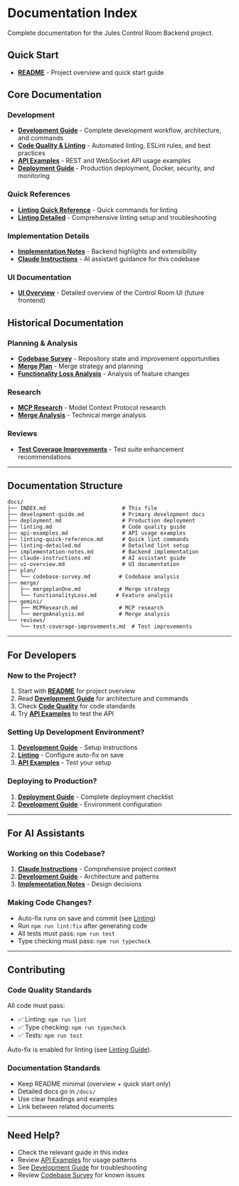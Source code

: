 # Documentation Index

Complete documentation for the Jules Control Room Backend project.

## Quick Start

- **[README](../README.md)** - Project overview and quick start guide

## Core Documentation

### Development

- **[Development Guide](./development-guide.md)** - Complete development workflow, architecture, and commands
- **[Code Quality & Linting](./linting.md)** - Automated linting, ESLint rules, and best practices
- **[API Examples](./api-examples.md)** - REST and WebSocket API usage examples
- **[Deployment Guide](./deployment.md)** - Production deployment, Docker, security, and monitoring

### Quick References

- **[Linting Quick Reference](./linting-quick-reference.md)** - Quick commands for linting
- **[Linting Detailed](./linting-detailed.md)** - Comprehensive linting setup and troubleshooting

### Implementation Details

- **[Implementation Notes](./implementation-notes.md)** - Backend highlights and extensibility
- **[Claude Instructions](./claude-instructions.md)** - AI assistant guidance for this codebase

### UI Documentation

- **[UI Overview](./ui-overview.md)** - Detailed overview of the Control Room UI (future frontend)

## Historical Documentation

### Planning & Analysis

- **[Codebase Survey](./plan/codebase-survey.md)** - Repository state and improvement opportunities
- **[Merge Plan](./merge/mergeplanOne.md)** - Merge strategy and planning
- **[Functionality Loss Analysis](./merge/functionalityLoss.md)** - Analysis of feature changes

### Research

- **[MCP Research](./gemini/MCPResearch.md)** - Model Context Protocol research
- **[Merge Analysis](./gemini/mergeAnalysis.md)** - Technical merge analysis

### Reviews

- **[Test Coverage Improvements](./reviews/test-coverage-improvements.md)** - Test suite enhancement recommendations

---

## Documentation Structure

```
docs/
├── INDEX.md                        # This file
├── development-guide.md            # Primary development docs
├── deployment.md                   # Production deployment
├── linting.md                      # Code quality guide
├── api-examples.md                 # API usage examples
├── linting-quick-reference.md      # Quick lint commands
├── linting-detailed.md             # Detailed lint setup
├── implementation-notes.md         # Backend implementation
├── claude-instructions.md          # AI assistant guide
├── ui-overview.md                  # UI documentation
├── plan/
│   └── codebase-survey.md         # Codebase analysis
├── merge/
│   ├── mergeplanOne.md            # Merge strategy
│   └── functionalityLoss.md      # Feature analysis
├── gemini/
│   ├── MCPResearch.md             # MCP research
│   └── mergeAnalysis.md           # Merge analysis
└── reviews/
    └── test-coverage-improvements.md  # Test improvements
```

---

## For Developers

### New to the Project?

1. Start with **[README](../README.md)** for project overview
2. Read **[Development Guide](./development-guide.md)** for architecture and commands
3. Check **[Code Quality](./linting.md)** for code standards
4. Try **[API Examples](./api-examples.md)** to test the API

### Setting Up Development Environment?

1. **[Development Guide](./development-guide.md)** - Setup instructions
2. **[Linting](./linting.md)** - Configure auto-fix on save
3. **[API Examples](./api-examples.md)** - Test your setup

### Deploying to Production?

1. **[Deployment Guide](./deployment.md)** - Complete deployment checklist
2. **[Development Guide](./development-guide.md#environment-variables)** - Environment configuration

---

## For AI Assistants

### Working on this Codebase?

1. **[Claude Instructions](./claude-instructions.md)** - Comprehensive project context
2. **[Development Guide](./development-guide.md)** - Architecture and patterns
3. **[Implementation Notes](./implementation-notes.md)** - Design decisions

### Making Code Changes?

- Auto-fix runs on save and commit (see [Linting](./linting.md))
- Run `npm run lint:fix` after generating code
- All tests must pass: `npm run test`
- Type checking must pass: `npm run typecheck`

---

## Contributing

### Code Quality Standards

All code must pass:

- ✅ Linting: `npm run lint`
- ✅ Type checking: `npm run typecheck`
- ✅ Tests: `npm run test`

Auto-fix is enabled for linting (see [Linting Guide](./linting.md)).

### Documentation Standards

- Keep README minimal (overview + quick start only)
- Detailed docs go in `/docs/`
- Use clear headings and examples
- Link between related documents

---

## Need Help?

- Check the relevant guide in this index
- Review [API Examples](./api-examples.md) for usage patterns
- See [Development Guide](./development-guide.md) for troubleshooting
- Review [Codebase Survey](./plan/codebase-survey.md) for known issues
